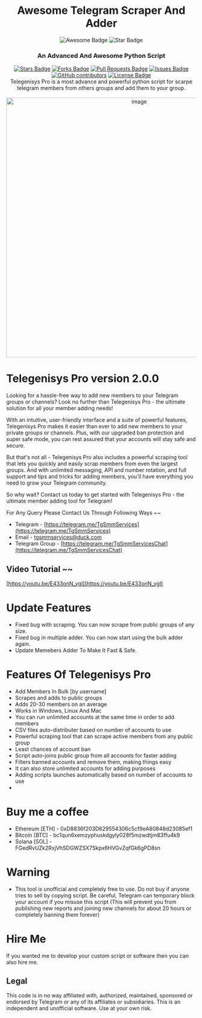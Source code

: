 <h1 align="center">Awesome Telegram Scraper And Adder </h1>
<div align="center">
<img src="https://cdn.rawgit.com/sindresorhus/awesome/d7305f38d29fed78fa85652e3a63e154dd8e8829/media/badge.svg" alt="Awesome Badge"/>
<img src="https://img.shields.io/static/v1?label=%F0%9F%8C%9F&message=If%20Useful&style=style=flat&color=BC4E99" alt="Star Badge"/>
<br>
<b><h3>An Advanced And Awesome Python Script</h3></b>
<a href="https://github.com/TgSmmServices/Telegenisys-Pro"><img src="https://img.shields.io/github/stars/TgSmmServices/Telegenisys-Pro" alt="Stars Badge"/></a>
<a href="https://github.com/TgSmmServices/Telegenisys-Pro/network/members"><img src="https://img.shields.io/github/forks/TgSmmServices/Telegenisys-Pro" alt="Forks Badge"/></a>
<a href="https://github.com/TgSmmServices/Telegenisys-Pro/pulls"><img src="https://img.shields.io/github/issues-pr/TgSmmServices/Telegenisys-Pro" alt="Pull Requests Badge"/></a>
<a href="https://github.com/TgSmmServices/Telegenisys-Pro/issues"><img src="https://img.shields.io/github/issues/TgSmmServices/Telegenisys-Pro" alt="Issues Badge"/></a>
<a href="https://github.com/TgSmmServices/Telegenisys-Pro/graphs/contributors"><img alt="GitHub contributors" src="https://img.shields.io/github/contributors/TgSmmServices/Telegenisys-Pro?color=2b9348"></a>
<a href="https://github.com/TgSmmServices/Telegenisys-Pro/blob/master/"><img src="https://img.shields.io/github/license/TgSmmServices/Telegenisys-Pro?color=2b9348" alt="License Badge"/></a>
<br>
Telegenisys Pro is a most advance and powerful python script for scarpe telegram members from others groups and add them to your group.

<div align="center">
<br>
<img width="689" alt="image" src="https://github.com/TgSmmServices/Telegenisys-Pro/blob/main/Telegenisys%20Pro.PNG">
</div>
<div align="left">

# Telegenisys Pro version 2.0.0

Looking for a hassle-free way to add new members to your Telegram groups or channels? Look no further than Telegenisys Pro - the ultimate solution for all your member adding needs!

With an intuitive, user-friendly interface and a suite of powerful features, Telegenisys Pro makes it easier than ever to add new members to your private groups or channels. Plus, with our upgraded ban protection and super safe mode, you can rest assured that your accounts will stay safe and secure.

But that's not all - Telegenisys Pro also includes a powerful scraping tool that lets you quickly and easily scrap members from even the largest groups. And with unlimited messaging, API and number rotation, and full support and tips and tricks for adding members, you'll have everything you need to grow your Telegram community.

So why wait? Contact us today to get started with Telegenisys Pro - the ultimate member adding tool for Telegram!

For Any Query Please Contact Us Through Following Ways ~~

- Telegram - [https://telegram.me/TgSmmServices](https://telegram.me/TgSmmServices)
- Email - [tgsmmservices@duck.com](mailto:tgsmmservices@duck.com)
- Telegram Group - [https://telegram.me/TgSmmServicesChat](https://telegram.me/TgSmmServicesChat)

## Video Tutorial ~~
[https://youtu.be/E433onN_vgI](https://youtu.be/E433onN_vgI)

# Update Features

- Fixed bug with scraping. You can now scrape from public groups of any size.
- Fixed bug in multiple adder. You can now start using the bulk adder again.
- Update Memebers Adder To Make It Fast & Safe.
# Features Of Telegenisys Pro

* Add Members In Bulk [by username]
* Scrapes and adds to public groups
* Adds 20-30 members on an average
* Works in Windows, Linux And Mac
* You can run unlimited accounts at the same time in order to add members
* CSV files auto-distributer based on number of accounts to use
* Powerful scraping tool that can scrape active members from any public group
* Least chances of account ban
* Script auto-joins public group from all accounts for faster adding
* Filters banned accounts and remove them, making things easy
* It can also store unlimited accounts for adding purposes
* Adding scripts launches automatically based on number of accounts to use
* 
# Buy me a coffee

* Ethereum [ETH] - 0xD8836f203D629554306c5cf9eA80848d23085ef1
* Bitcoin [BTC] - bc1qun6xemzyphuskdgyly028f5mzwdtjm83ffu4k9
* Solana [SOL] - FGedRvUZk2RxjVhSDGWZSX7Skpx6HVGvZqfGk6gPD8sn

# Warning

* This tool is unofficial and completely free to use. Do not buy if anyone tries to sell by copying script. Be careful, Telegram can temporary block your account if you misuse this script (This will prevent you from publishing new reports and joining new channels for about 20 hours or completely banning them forever)
 
# Hire Me
  
If you wanted me to develop your custom script or software then you can also hire me.

## Legal

This code is in no way affiliated with, authorized, maintained, sponsored or endorsed by Telegram or any of its affiliates or subsidiaries. This is an independent and unofficial software. Use at your own risk.
  </div>
